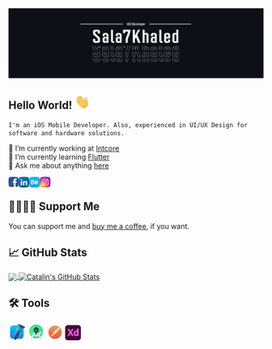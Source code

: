 <img src="/src/Cover.png" alt="Demo"/>

## Hello World! <img src="/src/wave.gif" width="30px"> 
```
I'm an iOS Mobile Developer. Also, experienced in UI/UX Design for software and hardware solutions.
```
🔭 I’m currently working at [Intcore](https://intcore.com)
<br/>
🌱 I’m currently learning [Flutter](https://flutter.dev)
<br/>
💬 Ask me about anything [here](https://github.com/sala7khaled/sala7khaled/issues)

<a href="https://www.facebook.com/salahhkhaled"> <img align="left" alt="Salah Khaled | Facebook" width="20px" src="/src/facebook.png" />
  </a>
<a href="https://www.linkedin.com/in/sala7khaled"> <img align="left" alt="Salah Khaled | LinkedIn" width="21px" src="/src/linkedin.png" />
  </a>
<a href="https://www.behance.net/sala7khaled"> <img align="left" alt="Salah Khaled | LinkedIn" width="21px" src="/src/behance.png" />
  </a>
<a href="https://www.instagram.com/sala7khaled/"> <img align="left" alt="Salah Khaled | Instagram " width="21px" src="/src/instagram.png" />
  </a>
<br />

## 🤜🏻🤛🏻 Support Me
You can support me and [buy me a coffee][3], if you want.

## 📈 GitHub Stats

<a href="https://github.com/sala7khaled/sala7khaled">
  <img align="center" src="https://github-readme-stats.vercel.app/api/top-langs/?username=sala7khaled&hide=java,html&title_color=ffffff&text_color=c9cacc&icon_color=2bbc8a&bg_color=0D1117" />
</a>

<a href="https://github.com/sala7khaled/sala7khaled">
  <img align="center" src="https://github-readme-stats.vercel.app/api?username=sala7khaled&show_icons=true&line_height=27&count_private=true&title_color=ffffff&text_color=c9cacc&icon_color=2bbc8a&bg_color=0D1117" alt="Catalin's GitHub Stats" />
</a>

## 🛠 Tools 
<code><img height="33" src="/src/xcode.png"></code>
<code><img height="35" src="/src/android-studio.png"></code>
<code><img height="32" src="/src/postman.png"></code>
<code><img height="30" src="/src/xd.png"></code>

[1]: linkedin.com/in/sala7khaled
[2]: facebook.com/salahhkhaled
[3]: https://www.paypal.com/paypalme/Sala7KhaledSK
